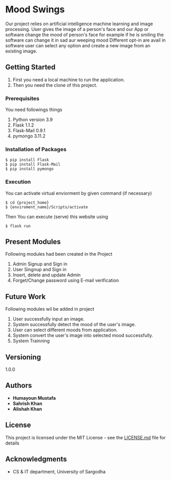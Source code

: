 # Mood Swings

Our project relies on artificial intelligence machine learning and image processing. User gives the image of a person's face and our App or software change the mood of person's face for example if he is smiling the software can change it in sad aur weeping mood 
Different opt-in are avail in software user can select any option and create a new image from an existing image.

## Getting Started

1. First you need a local machine to run the application.
2. Then you need the clone of this project.


### Prerequisites

You need followings things

1. Python version 3.9
2. Flask        1.1.2
3. Flask-Mail   0.9.1
4. pymongo      3.11.2
 



### Installation of Packages 

```
$ pip install Flask
$ pip install Flask-Mail
$ pip install pymongo
```

### Execution

You can activate virtual enviorment by given command (if necessary)

```
$ cd {project_home}
$ {enviroment_name}/Scripts/activate
```
Then You can execute (serve) this website using

```
$ flask run
```

## Present Modules

Following modules had been created in the Project
1. Admin Signup and Sign in 
2. User Singnup and Sign in
3. Insert, delete and update Admin 
4. Forget/Change password using E-mail verification


## Future Work

Following modules wil be added in project
1. User successfully input an image. 
2. System successfully detect the mood of the user's image.
3. User can select different moods from application. 
4. System convert the user's image into selected mood successfully.
5. System Trainning



## Versioning

 1.0.0 
 
## Authors

* **Humayoun Mustafa**
* **Sahrish Khan**
* **Alishah Khan**



## License

This project is licensed under the MIT License - see the [LICENSE.md](LICENSE.md) file for details

## Acknowledgments

* CS & IT department, University of Sargodha

